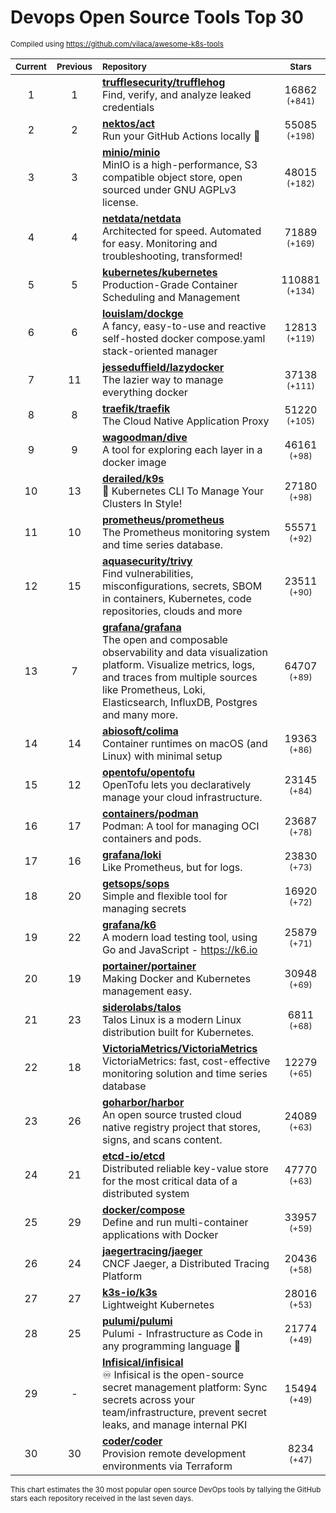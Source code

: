 # Devops Open Source Tools Top 30
<sup>Compiled using https://github.com/vilaca/awesome-k8s-tools</sup>
<div align="center">

|<sub>Current</sub>|<sub>Previous</sub>|<sub>Repository</sub>|<sub>Stars</sub>|
|:---:|:---:|:---|:---:|
|1|1|[**trufflesecurity/trufflehog**](https://github.com/trufflesecurity/trufflehog)<br/>Find, verify, and analyze leaked credentials|16862 <sup>(+841)</sup>|
|2|2|[**nektos/act**](https://github.com/nektos/act)<br/>Run your GitHub Actions locally 🚀|55085 <sup>(+198)</sup>|
|3|3|[**minio/minio**](https://github.com/minio/minio)<br/>MinIO is a high-performance, S3 compatible object store, open sourced under GNU AGPLv3 license.|48015 <sup>(+182)</sup>|
|4|4|[**netdata/netdata**](https://github.com/netdata/netdata)<br/>Architected for speed. Automated for easy. Monitoring and troubleshooting, transformed!|71889 <sup>(+169)</sup>|
|5|5|[**kubernetes/kubernetes**](https://github.com/kubernetes/kubernetes)<br/>Production-Grade Container Scheduling and Management|110881 <sup>(+134)</sup>|
|6|6|[**louislam/dockge**](https://github.com/louislam/dockge)<br/>A fancy, easy-to-use and reactive self-hosted docker compose.yaml stack-oriented manager|12813 <sup>(+119)</sup>|
|7|11|[**jesseduffield/lazydocker**](https://github.com/jesseduffield/lazydocker)<br/>The lazier way to manage everything docker|37138 <sup>(+111)</sup>|
|8|8|[**traefik/traefik**](https://github.com/traefik/traefik)<br/>The Cloud Native Application Proxy|51220 <sup>(+105)</sup>|
|9|9|[**wagoodman/dive**](https://github.com/wagoodman/dive)<br/>A tool for exploring each layer in a docker image|46161 <sup>(+98)</sup>|
|10|13|[**derailed/k9s**](https://github.com/derailed/k9s)<br/>🐶 Kubernetes CLI To Manage Your Clusters In Style!|27180 <sup>(+98)</sup>|
|11|10|[**prometheus/prometheus**](https://github.com/prometheus/prometheus)<br/>The Prometheus monitoring system and time series database.|55571 <sup>(+92)</sup>|
|12|15|[**aquasecurity/trivy**](https://github.com/aquasecurity/trivy)<br/>Find vulnerabilities, misconfigurations, secrets, SBOM in containers, Kubernetes, code repositories, clouds and more|23511 <sup>(+90)</sup>|
|13|7|[**grafana/grafana**](https://github.com/grafana/grafana)<br/>The open and composable observability and data visualization platform. Visualize metrics, logs, and traces from multiple sources like Prometheus, Loki, Elasticsearch, InfluxDB, Postgres and many more. |64707 <sup>(+89)</sup>|
|14|14|[**abiosoft/colima**](https://github.com/abiosoft/colima)<br/>Container runtimes on macOS (and Linux) with minimal setup|19363 <sup>(+86)</sup>|
|15|12|[**opentofu/opentofu**](https://github.com/opentofu/opentofu)<br/>OpenTofu lets you declaratively manage your cloud infrastructure.|23145 <sup>(+84)</sup>|
|16|17|[**containers/podman**](https://github.com/containers/podman)<br/>Podman: A tool for managing OCI containers and pods.|23687 <sup>(+78)</sup>|
|17|16|[**grafana/loki**](https://github.com/grafana/loki)<br/>Like Prometheus, but for logs.|23830 <sup>(+73)</sup>|
|18|20|[**getsops/sops**](https://github.com/getsops/sops)<br/>Simple and flexible tool for managing secrets|16920 <sup>(+72)</sup>|
|19|22|[**grafana/k6**](https://github.com/grafana/k6)<br/>A modern load testing tool, using Go and JavaScript - https://k6.io|25879 <sup>(+71)</sup>|
|20|19|[**portainer/portainer**](https://github.com/portainer/portainer)<br/>Making Docker and Kubernetes management easy.|30948 <sup>(+69)</sup>|
|21|23|[**siderolabs/talos**](https://github.com/siderolabs/talos)<br/>Talos Linux is a modern Linux distribution built for Kubernetes.|6811 <sup>(+68)</sup>|
|22|18|[**VictoriaMetrics/VictoriaMetrics**](https://github.com/VictoriaMetrics/VictoriaMetrics)<br/>VictoriaMetrics: fast, cost-effective monitoring solution and time series database|12279 <sup>(+65)</sup>|
|23|26|[**goharbor/harbor**](https://github.com/goharbor/harbor)<br/>An open source trusted cloud native registry project that stores, signs, and scans content.|24089 <sup>(+63)</sup>|
|24|21|[**etcd-io/etcd**](https://github.com/etcd-io/etcd)<br/>Distributed reliable key-value store for the most critical data of a distributed system|47770 <sup>(+63)</sup>|
|25|29|[**docker/compose**](https://github.com/docker/compose)<br/>Define and run multi-container applications with Docker|33957 <sup>(+59)</sup>|
|26|24|[**jaegertracing/jaeger**](https://github.com/jaegertracing/jaeger)<br/>CNCF Jaeger, a Distributed Tracing Platform|20436 <sup>(+58)</sup>|
|27|27|[**k3s-io/k3s**](https://github.com/k3s-io/k3s)<br/>Lightweight Kubernetes|28016 <sup>(+53)</sup>|
|28|25|[**pulumi/pulumi**](https://github.com/pulumi/pulumi)<br/>Pulumi - Infrastructure as Code in any programming language 🚀|21774 <sup>(+49)</sup>|
|29|-|[**Infisical/infisical**](https://github.com/Infisical/infisical)<br/>♾ Infisical is the open-source secret management platform: Sync secrets across your team/infrastructure, prevent secret leaks, and manage internal PKI|15494 <sup>(+49)</sup>|
|30|30|[**coder/coder**](https://github.com/coder/coder)<br/>Provision remote development environments via Terraform|8234 <sup>(+47)</sup>|


</div>

<sub>This chart estimates the 30 most popular open source DevOps tools by tallying the GitHub stars each repository received in the last seven days.</sub>
